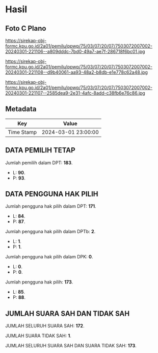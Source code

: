 # Hasil

## Foto C Plano

https://sirekap-obj-formc.kpu.go.id/2a01/pemilu/ppwp/75/03/07/20/07/7503072007002-20240301-221106--a809dddc-7bd0-49a7-ae7f-286718f6bc01.jpg

https://sirekap-obj-formc.kpu.go.id/2a01/pemilu/ppwp/75/03/07/20/07/7503072007002-20240301-221108--d9b40061-aa93-48a2-b8db-e1e778c62a48.jpg

https://sirekap-obj-formc.kpu.go.id/2a01/pemilu/ppwp/75/03/07/20/07/7503072007002-20240301-221107--2585dea9-2e31-4afc-8add-c38fb6e76c86.jpg


## Metadata

| Key        | Value               |
| ---------- | ------------------- |
| Time Stamp | 2024-03-01 23:00:00 |


## DATA PEMILIH TETAP

Jumlah pemilih dalam DPT: **183**.
 * L: **90**.
 * P: **93**.

## DATA PENGGUNA HAK PILIH

Jumlah pengguna hak pilih dalam DPT: **171**.
 * L: **84**.
 * P: **87**.

Jumlah pengguna hak pilih dalam DPTb: **2**.
 * L: **1**.
 * P: **1**.

Jumlah pengguna hak pilih dalam DPK: **0**.
 * L: **0**.
 * P: **0**.

Jumlah pengguna hak pilih: **173**.
 * L: **85**.
 * P: **88**.

## JUMLAH SUARA SAH DAN TIDAK SAH

JUMLAH SELURUH SUARA SAH: **172**.

JUMLAH SUARA TIDAK SAH: **1**.

JUMLAH SELURUH SUARA SAH DAN SUARA TIDAK SAH: **173**.



